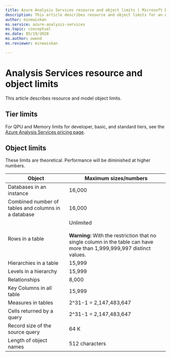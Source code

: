 ```yaml
---
title: Azure Analysis Services resource and object limits | Microsoft Docs
description: This article describes resource and object limits for an Azure Analysis Services server.
author: minewiskan
ms.service: azure-analysis-services
ms.topic: conceptual
ms.date: 05/19/2020
ms.author: owend
ms.reviewer: minewiskan

---
```

# Analysis Services resource and object limits

This article describes resource and model object limits.

## Tier limits

For QPU and Memory limits for developer, basic, and standard tiers, see the [Azure Analysis Services pricing page](https://azure.microsoft.com/pricing/details/analysis-services/).

## Object limits

These limits are theoretical. Performance will be diminished at higher numbers.

|Object|Maximum sizes/numbers|  
|------------|----------------------------|  
|Databases in an instance|16,000|  
|Combined number of tables and columns in a database|16,000|  
|Rows in a table|Unlimited<br /><br /> **Warning:** With the restriction that no single column in the table can have more than 1,999,999,997 distinct values.|  
|Hierarchies in a table|15,999|  
|Levels in a hierarchy|15,999|  
|Relationships|8,000|  
|Key Columns in all table|15,999|  
|Measures in tables|2^31-1 = 2,147,483,647|  
|Cells returned by a query|2^31-1 = 2,147,483,647|  
|Record size of the source query|64 K|  
|Length of object names|512 characters|  


